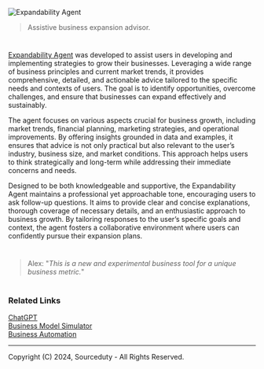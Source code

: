 ![Expandability Agent](https://github.com/user-attachments/assets/46505727-5cec-40cd-af93-1b2e108547b4)

> Assistive business expansion advisor.

#

[Expandability Agent](https://chatgpt.com/g/g-tSkhHxvXd-expandability-agent) was developed to assist users in developing and implementing strategies to grow their businesses. Leveraging a wide range of business principles and current market trends, it provides comprehensive, detailed, and actionable advice tailored to the specific needs and contexts of users. The goal is to identify opportunities, overcome challenges, and ensure that businesses can expand effectively and sustainably.

The agent focuses on various aspects crucial for business growth, including market trends, financial planning, marketing strategies, and operational improvements. By offering insights grounded in data and examples, it ensures that advice is not only practical but also relevant to the user’s industry, business size, and market conditions. This approach helps users to think strategically and long-term while addressing their immediate concerns and needs.

Designed to be both knowledgeable and supportive, the Expandability Agent maintains a professional yet approachable tone, encouraging users to ask follow-up questions. It aims to provide clear and concise explanations, thorough coverage of necessary details, and an enthusiastic approach to business growth. By tailoring responses to the user’s specific goals and context, the agent fosters a collaborative environment where users can confidently pursue their expansion plans.

#

> Alex: "*This is a new and experimental business tool for a unique business metric.*"

#
### Related Links

[ChatGPT](https://github.com/sourceduty/ChatGPT)
<br>
[Business Model Simulator](https://github.com/sourceduty/Business_Model_Simulator)
<br>
[Business Automation](https://github.com/sourceduty/Business_Automation)

***
Copyright (C) 2024, Sourceduty - All Rights Reserved.
